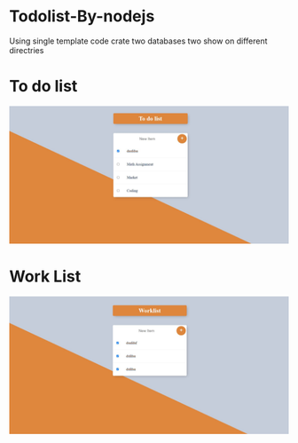 # Todolist-By-nodejs
 Using single template code crate two databases two show on different directries 
# To do list
<img src="readme/one.JPG"/><br>
#  Work List
<img src="readme/two.JPG"/>
